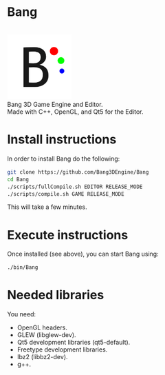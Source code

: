 # Bang
<br/>
<img src="/EngineAssets/BangLogo.png" width="150">
<br/>
Bang 3D Game Engine and Editor. <br/>
Made with C++, OpenGL, and Qt5 for the Editor.

# Install instructions
In order to install Bang do the following:
``` Bash
git clone https://github.com/Bang3DEngine/Bang
cd Bang
./scripts/fullCompile.sh EDITOR RELEASE_MODE
./scripts/compile.sh GAME RELEASE_MODE
```
This will take a few minutes.

# Execute instructions
Once installed (see above), you can start Bang using:
```Bash
./bin/Bang
```

# Needed libraries
You need:
  - OpenGL headers.
  - GLEW (libglew-dev).
  - Qt5 development libraries (qt5-default).
  - Freetype development libraries.
  - lbz2 (libbz2-dev).
  - g++.
